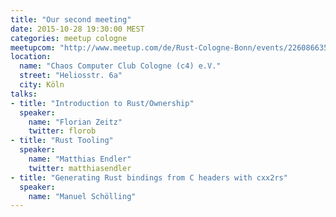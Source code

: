 ```yaml
---
title: "Our second meeting"
date: 2015-10-28 19:30:00 MEST
categories: meetup cologne
meetupcom: "http://www.meetup.com/de/Rust-Cologne-Bonn/events/226086635/"
location:
  name: "Chaos Computer Club Cologne (c4) e.V."
  street: "Heliosstr. 6a"
  city: Köln
talks:
- title: "Introduction to Rust/Ownership"
  speaker:
    name: "Florian Zeitz"
    twitter: florob
- title: "Rust Tooling"
  speaker:
    name: "Matthias Endler"
    twitter: matthiasendler
- title: "Generating Rust bindings from C headers with cxx2rs"
  speaker:
    name: "Manuel Schölling"
---
```


